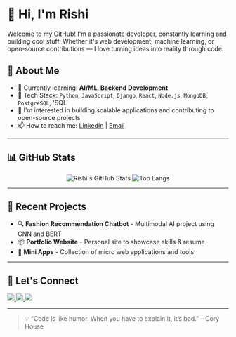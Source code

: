 # 👋 Hi, I'm Rishi

Welcome to my GitHub! I'm a passionate developer, constantly learning and building cool stuff. Whether it's web development, machine learning, or open-source contributions — I love turning ideas into reality through code.

## 🚀 About Me
- 🌱 Currently learning: **AI/ML, Backend Development**
- 🔧 Tech Stack: `Python`, `JavaScript`, `Django`, `React`, `Node.js`, `MongoDB`, `PostgreSQL`, 'SQL'
- 💼 I'm interested in building scalable applications and contributing to open-source projects
- 📫 How to reach me: [LinkedIn](https://www.linkedin.com/in/rishi2100) | [Email](mailto:your-email@example.com)

---

## 📊 GitHub Stats

<div align="center">

![Rishi's GitHub Stats](https://github-readme-stats.vercel.app/api?username=rishi2100&show_icons=true&theme=radical&count_private=true)
![Top Langs](https://github-readme-stats.vercel.app/api/top-langs/?username=rishi2100&layout=compact&theme=radical)

</div>

---

## 🧠 Recent Projects
- 🔍 **Fashion Recommendation Chatbot** - Multimodal AI project using CNN and BERT
- 📦 **Portfolio Website** - Personal site to showcase skills & resume
- 🧩 **Mini Apps** - Collection of micro web applications and tools

---

## 🔗 Let's Connect

<a href="https://www.linkedin.com/in/rishi2100">
  <img src="https://img.shields.io/badge/-LinkedIn-blue?logo=linkedin&logoColor=white" />
</a>
<a href="mailto:connect.rishi96#gmail.com">
  <img src="https://img.shields.io/badge/-Email-red?logo=gmail&logoColor=white" />
</a>
<a href="https://github.com/rishi2100">
  <img src="https://img.shields.io/github/followers/rishi2100?label=Follow&style=social" />
</a>

---

> 💡 “Code is like humor. When you have to explain it, it’s bad.” – Cory House
